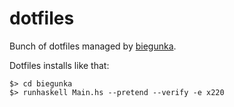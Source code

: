 # dotfiles

Bunch of dotfiles managed by [biegunka](https://github.com/biegunka).

Dotfiles installs like that:

    $> cd biegunka
    $> runhaskell Main.hs --pretend --verify -e x220
